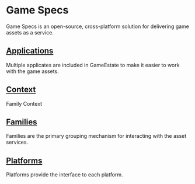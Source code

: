 Game Specs
===

Game Specs is an open-source, cross-platform solution for delivering game assets as a service.

## [Applications](Applications/Readme.md)
Multiple applicates are included in GameEstate to make it easier to work with the game assets.

## [Context](Context/Readme.md)
Family Context

## [Families](Families/Readme.md)
Families are the primary grouping mechanism for interacting with the asset services.

## [Platforms](Platforms/Readme.md)
Platforms provide the interface to each platform.
